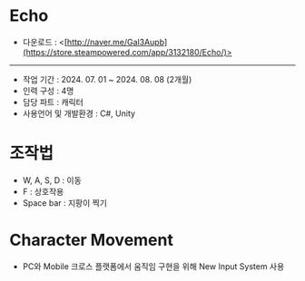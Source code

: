 # Echo
* 다운로드 : <[http://naver.me/Gal3Aupb](https://store.steampowered.com/app/3132180/Echo/)>
***
* 작업 기간 : 2024. 07. 01 ~ 2024. 08. 08 (2개월)
* 인력 구성 : 4명
* 담당 파트 : 캐릭터
* 사용언어 및 개발환경 : C#, Unity
# 조작법    
* W, A, S, D : 이동
* F : 상호작용
* Space bar : 지팡이 찍기 
# Character Movement
* PC와 Mobile 크로스 플랫폼에서 움직임 구현을 위해 New Input System 사용

